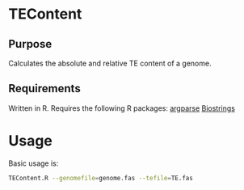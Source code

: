 # TEContent
## Purpose
Calculates the absolute and relative TE content of a genome.
## Requirements
Written in R.
Requires the following R packages:
[argparse](https://cran.r-project.org/web/packages/argparse/index.html)
[Biostrings](https://bioconductor.org/packages/release/bioc/html/Biostrings.html)

# Usage
Basic usage is:
```bash
TEContent.R --genomefile=genome.fas --tefile=TE.fas
```

